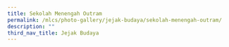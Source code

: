 ```yaml
---
title: Sekolah Menengah Outram
permalink: /mlcs/photo-gallery/jejak-budaya/sekolah-menengah-outram/
description: ""
third_nav_title: Jejak Budaya
---
```

